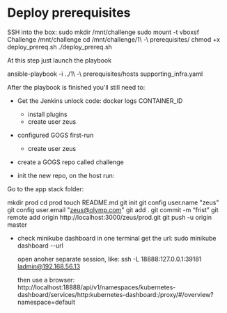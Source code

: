 Deploy prerequisites
====================

SSH into the box:
  sudo mkdir /mnt/challenge
  sudo mount -t vboxsf Challenge /mnt/challenge
  cd /mnt/challenge/1\ -\ prerequisites/
  chmod +x deploy_prereq.sh
  ./deploy_prereq.sh
  

  
  At this step just launch the playbook

ansible-playbook -i ../1\ -\ prerequisites/hosts supporting_infra.yaml 

After the playbook is finished you'll still need to:

- Get the Jenkins unlock code:
  docker logs CONTAINER_ID
  - install plugins
  - create user zeus

- configured GOGS first-run
  - create user zeus
- create a GOGS repo called challenge

- init the new repo, on the host run:

Go to the app stack folder:

mkdir prod
cd prod
touch README.md
git init
git config user.name "zeus"
git config user.email "zeus@olymp.com"
git add .
git commit -m “frist”
git remote add origin http://localhost:3000/zeus/prod.git
git push -u origin master

- check minikube dashboard
  in one terminal get the url:
  sudo minikube dashboard --url

  open anoher separate session, like:
  ssh -L 18888:127.0.0.1:39181 ladmin@192.168.56.13

  then use a browser:  
  http://localhost:18888/api/v1/namespaces/kubernetes-dashboard/services/http:kubernetes-dashboard:/proxy/#/overview?namespace=default
  
  

